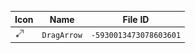 | Icon | Name | File ID |
| ---  | ---  | ---     |
| ![](DragArrow.png) | `DragArrow` | `-5930013473078603601` |
